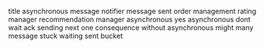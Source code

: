 title asynchronous message notifier message sent order management rating manager recommendation manager asynchronous yes asynchronous dont wait ack sending next one consequence without asynchronous might many message stuck waiting sent bucket